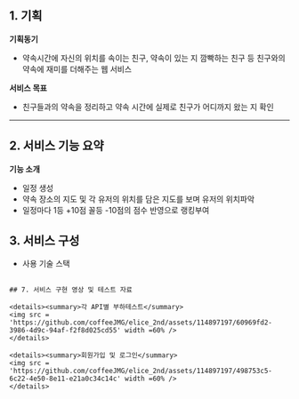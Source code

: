 ## 1. 기획 

**기획동기**

- 약속시간에 자신의 위치를 속이는 친구, 약속이 있는 지 깜빡하는 친구 등 친구와의 약속에 재미를 더해주는 웹 서비스 

**서비스 목표**

- 친구들과의 약속을 정리하고 약속 시간에 실제로 친구가 어디까지 왔는 지 확인
<hr />

## 2. 서비스 기능 요약

**기능 소개**

- 일정 생성 
- 약속 장소의 지도 및 각 유저의 위치를 담은 지도를 보며 유저의 위치파악
- 일정마다 1등 +10점 꼴등 -10점의 점수 반영으로 랭킹부여 


## 3. 서비스 구성

- 사용 기술 스택

```

## 7. 서비스 구현 영상 및 테스트 자료

<details><summary>각 API별 부하테스트</summary>
<img src = 'https://github.com/coffeeJMG/elice_2nd/assets/114897197/60969fd2-3986-4d9c-94af-f2f8d025cd55' width =60% />
</details>

<details><summary>회원가입 및 로그인</summary>
<img src = 'https://github.com/coffeeJMG/elice_2nd/assets/114897197/498753c5-6c22-4e50-8e11-e21a0c34c14c' width =60% />
</details>

